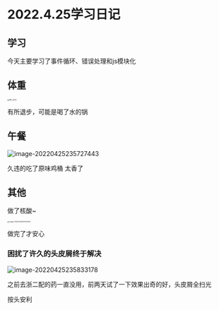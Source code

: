# 2022.4.25学习日记

## 学习

今天主要学习了事件循环、错误处理和js模块化

## 体重

<img src="https://ypyun-cdn.u1n1.com/img/picgo/2022/04/25/20220425235656.PNG" alt="IMG_3560" style="zoom:25%;" />

有所退步，可能是喝了水的锅

## 午餐

![image-20220425235727443](https://ypyun-cdn.u1n1.com/img/picgo/2022/04/25/20220425235727.png)

久违的吃了原味鸡桶 太香了

## 其他

做了核酸~

<img src="https://ypyun-cdn.u1n1.com/img/picgo/2022/04/25/20220425235754.png" alt="image-20220425235754903" style="zoom:25%;" />

做完了才安心

### 困扰了许久的头皮屑终于解决

![image-20220425235833178](https://ypyun-cdn.u1n1.com/img/picgo/2022/04/25/20220425235833.png)

之前去浙二配的药一直没用，前两天试了一下效果出奇的好，头皮屑全扫光

按头安利
